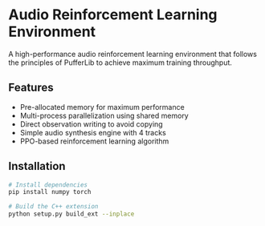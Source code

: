 # Audio Reinforcement Learning Environment

A high-performance audio reinforcement learning environment that follows the principles of PufferLib to achieve maximum training throughput.

## Features

- Pre-allocated memory for maximum performance
- Multi-process parallelization using shared memory
- Direct observation writing to avoid copying
- Simple audio synthesis engine with 4 tracks
- PPO-based reinforcement learning algorithm

## Installation

```bash
# Install dependencies
pip install numpy torch

# Build the C++ extension
python setup.py build_ext --inplace